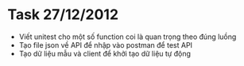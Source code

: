# Task 27/12/2012
- Viết unitest cho một số function coi là quan trọng theo đúng luồng 
- Tạo file json về API để nhập vào postman để test API 
- Tạo dữ liệu mẫu và client để khởi tạo dữ liệu tự động 
